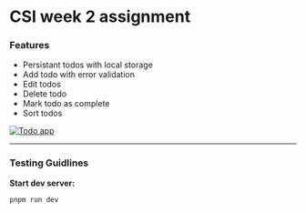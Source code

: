 # CSI week 2 assignment

### Features
- Persistant todos with local storage
- Add todo with error validation
- Edit todos
- Delete todo
- Mark todo as complete
- Sort todos

[![Todo app](https://i.postimg.cc/wvjSP1qH/240613-20h22m13s-screenshot.png)](https://i.postimg.cc/wvjSP1qH/240613-20h22m13s-screenshot.png)

---

### Testing Guidlines

**Start dev server:**

```bash
pnpm run dev
```